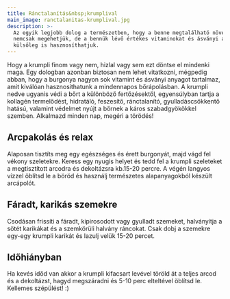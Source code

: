 ```yaml
---
title: Ránctalanítás&nbsp;krumplival
main_image: ranctalanitas-krumplival.jpg
description: >-
  Az egyik legjobb dolog a természetben, hogy a benne megtalálható növényeket
  nemcsak megehetjük, de a bennük lévő értékes vitaminokat és ásványi anyagokat
  külsőleg is hasznosíthatjuk.
---
```


Hogy a krumpli finom vagy nem, hizlal vagy sem ezt döntse el mindenki maga. Egy
dologban azonban biztosan nem lehet vitatkozni, mégpedig abban, hogy a burgonya
nagyon sok vitamint és ásványi anyagot tartalmaz, amit kiválóan hasznosíthatunk
a mindennapos bőrápolásban. A krumpli nedve ugyanis védi a bőrt a különböző
fertőzésektől, egyensúlyban tartja a kollagén termelődést, hidratáló, feszesítő,
ránctalanító, gyulladáscsökkentő hatású, valamint védelmet nyújt a bőrnek a
káros szabadgyökökkel szemben. Alkalmazd minden nap, megéri a törödés!

## Arcpakolás és relax

Alaposan tisztíts meg egy egészséges és érett burgonyát, majd vágd fel vékony
szeletekre. Keress egy nyugis helyet és tedd fel a krumpli szeleteket a
megtisztított arcodra és dekoltázsra kb.15-20 percre. A végén langyos vízzel
öblítsd le a böröd és használj természetes alapanyagokból készült arcápolót.

## Fáradt, karikás szemekre

Csodásan frissíti a fáradt, kipirosodott vagy gyulladt szemeket, halványítja a
sötét karikákat és a szemkörüli halvány ráncokat. Csak dobj a szemekre egy-egy
krumpli karikát és lazulj velük 15-20 percet.

## Időhiányban

Ha kevés időd van akkor a krumpli kifacsart levével töröld át a teljes arcod és
a dekoltázst, hagyd megszáradni és 5-10 perc elteltével öblítsd le. Kellemes
szépülést! :)


